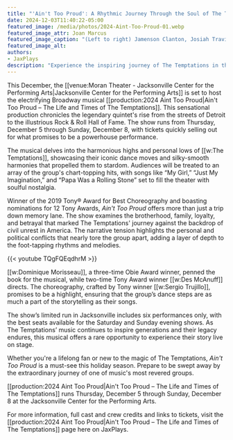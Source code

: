 ```yaml
---
title: "'Ain't Too Proud': A Rhythmic Journey Through the Soul of The Temptations Hits Jacksonville"
date: 2024-12-03T11:40:22-05:00
featured_image: /media/photos/2024-Aint-Too-Proud-01.webp
featured_image_attr: Joan Marcus
featured_image_caption: "(Left to right) Jamenson Clanton, Josiah Travis, Kent Rogers, Lowes Moore, Rudy Foster and Bryce Valle from the National Touring Company of 'Ain’t Too Proud'"
featured_image_alt: 
authors: 
- JaxPlays
description: "Experience the inspiring journey of The Temptations in the Broadway musical 'Ain't Too Proud – The Life and Times of The Temptations'. Follow their rise from Detroit to global stardom, exploring themes of brotherhood, loyalty and resilience set to their legendary hits."
---
```

This December, the [[venue:Moran Theater - Jacksonville Center for the Performing Arts|Jacksonville Center for the Performing Arts]] is set to host the electrifying Broadway musical [[production:2024 Aint Too Proud|Ain't Too Proud – The Life and Times of The Temptations]]. This sensational production chronicles the legendary quintet's rise from the streets of Detroit to the illustrious Rock & Roll Hall of Fame. The show runs from Thursday, December 5 through Sunday, December 8, with tickets quickly selling out for what promises to be a powerhouse performance.

The musical delves into the harmonious highs and personal lows of [[w:The Temptations]], showcasing their iconic dance moves and silky-smooth harmonies that propelled them to stardom. Audiences will be treated to an array of the group's chart-topping hits, with songs like “My Girl,” “Just My Imagination,” and “Papa Was a Rolling Stone” set to fill the theater with soulful nostalgia.

Winner of the 2019 Tony® Award for Best Choreography and boasting nominations for 12 Tony Awards, *Ain't Too Proud* offers more than just a trip down memory lane. The show examines the brotherhood, family, loyalty, and betrayal that marked The Temptations' journey against the backdrop of civil unrest in America. The narrative tension highlights the personal and political conflicts that nearly tore the group apart, adding a layer of depth to the foot-tapping rhythms and melodies.

{{< youtube TQgFQEqdhrM >}}

[[w:Dominique Morisseau]], a three-time Obie Award winner, penned the book for the musical, while two-time Tony Award winner [[w:Des McAnuff]] directs. The choreography, crafted by Tony winner [[w:Sergio Trujillo]], promises to be a highlight, ensuring that the group’s dance steps are as much a part of the storytelling as their songs.

The show’s limited run in Jacksonville includes six performances only, with the best seats available for the Saturday and Sunday evening shows. As The Temptations’ music continues to inspire generations and their legacy endures, this musical offers a rare opportunity to experience their story live on stage.

Whether you're a lifelong fan or new to the magic of The Temptations, *Ain't Too Proud* is a must-see this holiday season. Prepare to be swept away by the extraordinary journey of one of music's most revered groups. 

[[production:2024 Aint Too Proud|Ain't Too Proud – The Life and Times of The Temptations]] runs Thursday, December 5 through Sunday, December 8 at the Jacksonville Center for the Performing Arts. 

For more information, full cast and crew credits and links to tickets, visit the [[production:2024 Aint Too Proud|Ain't Too Proud – The Life and Times of The Temptations]] page here on JaxPlays.

